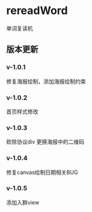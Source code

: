 # rereadWord
单词复读机

## 版本更新

### v-1.0.1
修复海报绘制，添加海报绘制约束

### v-1.0.2
首页样式修改

### v-1.0.3
砍除协议div
更换海报中的二维码

### v-1.0.4
修复canvas绘制日期相关BUG

### v-1.0.5
添加入群view